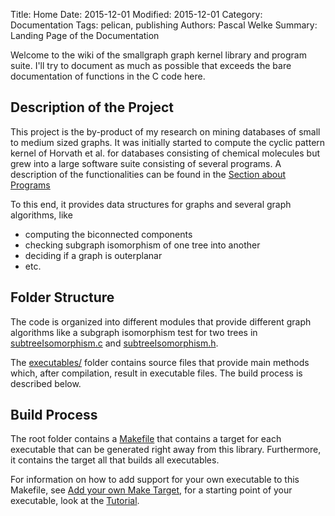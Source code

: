 Title: Home
Date: 2015-12-01
Modified: 2015-12-01
Category: Documentation
Tags: pelican, publishing
Authors: Pascal Welke
Summary: Landing Page of the Documentation

Welcome to the wiki of the smallgraph graph kernel library and program suite.
I'll try to document as much as possible that exceeds the bare documentation of functions in the C code here.

## Description of the Project

This project is the by-product of my research on mining databases of small to medium sized graphs.
It was initially started to compute the cyclic pattern kernel of Horvath et al. for databases consisting of chemical molecules but grew into a large software suite consisting of several programs. A description of the functionalities can be found in the [Section about Programs]({filename}/pages/programs.md)

To this end, it provides data structures for graphs and several graph algorithms, like

- computing the biconnected components
- checking subgraph isomorphism of one tree into another
- deciding if a graph is outerplanar
- etc.


## Folder Structure

The code is organized into different modules that provide different graph algorithms like a subgraph isomorphism test for two trees in [subtreeIsomorphism.c](../subtreeIsomorphism.c) and [subtreeIsomorphism.h](../subtreeIsomorphism.h).

The [executables/]({filename}../executables/) folder contains source files that provide main methods which, after compilation, result in executable files.
The build process is described below.


## Build Process

The root folder contains a [Makefile]({filename}../Makefile) that contains a target for each executable that can be generated right away from this library.
Furthermore, it contains the target all that builds all executables.

For information on how to add support for your own executable to this Makefile, see [Add your own Make Target]({filename}/pages/addMakeTarget.md), for a starting point of your executable, look at the [Tutorial]({filename}/pages/tutorial.md).
